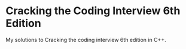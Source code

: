 # Cracking the Coding Interview 6th Edition
My solutions to Cracking the coding interview 6th edition in C++.
